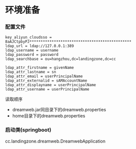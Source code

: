 # 环境准备

### 配置文件

```shell
key_aliyun_cloudsso = 8aAJCtpbyPJ**********************************************
ldap_url = ldap://127.0.0.1:389
ldap_username = username
ldap_password = password
ldap_searchbase = ou=hangzhou,dc=landingzone,dc=cc

ldap_attr_firstname = givenName
ldap_attr_lastname = sn
ldap_attr_email = userPrincipalName
ldap_attr_externalid = sAMAccountName
ldap_attr_displayname = userPrincipalName
ldap_attr_username = userPrincipalName
```

读取顺序

- dreamweb.jar同目录下的dreamweb.properties
- home目录下的dreamweb.properties

### 启动类(springboot)
cc.landingzone.dreamweb.DreamwebApplication

